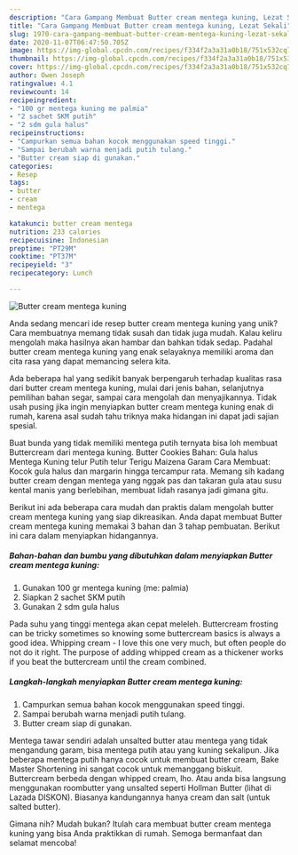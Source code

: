 ```yaml
---
description: "Cara Gampang Membuat Butter cream mentega kuning, Lezat Sekali"
title: "Cara Gampang Membuat Butter cream mentega kuning, Lezat Sekali"
slug: 1970-cara-gampang-membuat-butter-cream-mentega-kuning-lezat-sekali
date: 2020-11-07T06:47:50.705Z
image: https://img-global.cpcdn.com/recipes/f334f2a3a31a0b18/751x532cq70/butter-cream-mentega-kuning-foto-resep-utama.jpg
thumbnail: https://img-global.cpcdn.com/recipes/f334f2a3a31a0b18/751x532cq70/butter-cream-mentega-kuning-foto-resep-utama.jpg
cover: https://img-global.cpcdn.com/recipes/f334f2a3a31a0b18/751x532cq70/butter-cream-mentega-kuning-foto-resep-utama.jpg
author: Owen Joseph
ratingvalue: 4.1
reviewcount: 14
recipeingredient:
- "100 gr mentega kuning me palmia"
- "2 sachet SKM putih"
- "2 sdm gula halus"
recipeinstructions:
- "Campurkan semua bahan kocok menggunakan speed tinggi."
- "Sampai berubah warna menjadi putih tulang."
- "Butter cream siap di gunakan."
categories:
- Resep
tags:
- butter
- cream
- mentega

katakunci: butter cream mentega 
nutrition: 233 calories
recipecuisine: Indonesian
preptime: "PT29M"
cooktime: "PT37M"
recipeyield: "3"
recipecategory: Lunch

---
```



![Butter cream mentega kuning](https://img-global.cpcdn.com/recipes/f334f2a3a31a0b18/751x532cq70/butter-cream-mentega-kuning-foto-resep-utama.jpg)

Anda sedang mencari ide resep butter cream mentega kuning yang unik? Cara membuatnya memang tidak susah dan tidak juga mudah. Kalau keliru mengolah maka hasilnya akan hambar dan bahkan tidak sedap. Padahal butter cream mentega kuning yang enak selayaknya memiliki aroma dan cita rasa yang dapat memancing selera kita.

Ada beberapa hal yang sedikit banyak berpengaruh terhadap kualitas rasa dari butter cream mentega kuning, mulai dari jenis bahan, selanjutnya pemilihan bahan segar, sampai cara mengolah dan menyajikannya. Tidak usah pusing jika ingin menyiapkan butter cream mentega kuning enak di rumah, karena asal sudah tahu triknya maka hidangan ini dapat jadi sajian spesial.

Buat bunda yang tidak memiliki mentega putih ternyata bisa loh membuat Buttercream dari mentega kuning. Butter Cookies Bahan: Gula halus Mentega Kuning telur Putih telur Terigu Maizena Garam Cara Membuat: Kocok gula halus dan margarin hingga tercampur rata. Memang sih kadang butter cream dengan mentega yang nggak pas dan takaran gula atau susu kental manis yang berlebihan, membuat lidah rasanya jadi gimana gitu.


Berikut ini ada beberapa cara mudah dan praktis dalam mengolah butter cream mentega kuning yang siap dikreasikan. Anda dapat membuat Butter cream mentega kuning memakai 3 bahan dan 3 tahap pembuatan. Berikut ini cara dalam menyiapkan hidangannya.

<!--inarticleads1-->

##### Bahan-bahan dan bumbu yang dibutuhkan dalam menyiapkan Butter cream mentega kuning:

1. Gunakan 100 gr mentega kuning (me: palmia)
1. Siapkan 2 sachet SKM putih
1. Gunakan 2 sdm gula halus


Pada suhu yang tinggi mentega akan cepat meleleh. Buttercream frosting can be tricky sometimes so knowing some buttercream basics is always a good idea. Whipping cream - I love this one very much, but often people do not do it right. The purpose of adding whipped cream as a thickener works if you beat the buttercream until the cream combined. 

<!--inarticleads2-->

##### Langkah-langkah menyiapkan Butter cream mentega kuning:

1. Campurkan semua bahan kocok menggunakan speed tinggi.
1. Sampai berubah warna menjadi putih tulang.
1. Butter cream siap di gunakan.


Mentega tawar sendiri adalah unsalted butter atau mentega yang tidak mengandung garam, bisa mentega putih atau yang kuning sekalipun. Jika beberapa mentega putih hanya cocok untuk membuat butter cream, Bake Master Shortening ini sangat cocok untuk memanggang biskuit. Buttercream berbeda dengan whipped cream, lho. Atau anda bisa langsung menggunakan roombutter yang unsalted seperti Hollman Butter (lihat di Lazada DISKON). Biasanya kandungannya hanya cream dan salt (untuk salted butter). 

Gimana nih? Mudah bukan? Itulah cara membuat butter cream mentega kuning yang bisa Anda praktikkan di rumah. Semoga bermanfaat dan selamat mencoba!
